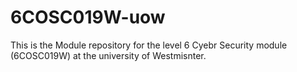# 6COSC019W-uow
This is the Module repository for the level 6 Cyebr Security module (6COSC019W) at the university of Westmisnter.
